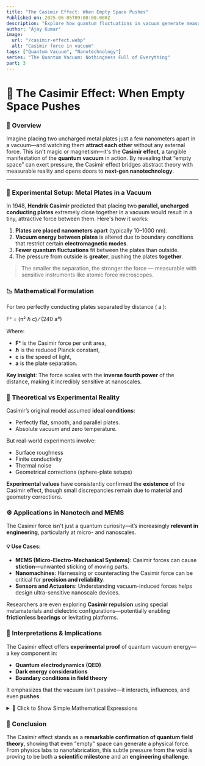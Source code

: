 ```yaml
---
title: "The Casimir Effect: When Empty Space Pushes"
Published on: 2025-06-05T09:00:00.000Z
description: "Explore how quantum fluctuations in vacuum generate measurable forces between uncharged metal plates — a phenomenon with real-world implications in nanotech and MEMS."
author: "Ajay Kumar"
image:
  url: "/casimir-effect.webp"
  alt: "Casimir force in vacuum"
tags: ["Quantum Vacuum", "Nanotechnology"]
series: "The Quantum Vacuum: Nothingness Full of Everything"
part: 3
---
```


# 🧲 The Casimir Effect: When Empty Space Pushes

### 🧠 Overview

Imagine placing two uncharged metal plates just a few nanometers apart in a vacuum—and watching them **attract each other** without any external force. This isn't magic or magnetism—it's the **Casimir effect**, a tangible manifestation of the **quantum vacuum** in action. By revealing that “empty space” can exert pressure, the Casimir effect bridges abstract theory with measurable reality and opens doors to **next-gen nanotechnology**.

---



### 🧪 Experimental Setup: Metal Plates in a Vacuum

In 1948, **Hendrik Casimir** predicted that placing two **parallel, uncharged conducting plates** extremely close together in a vacuum would result in a tiny, attractive force between them. Here's how it works:

1. **Plates are placed nanometers apart** (typically 10–1000 nm).
2. **Vacuum energy between plates** is altered due to boundary conditions that restrict certain **electromagnetic modes**.
3. **Fewer quantum fluctuations** fit between the plates than outside.
4. The pressure from outside is **greater**, pushing the plates **together**.

> The smaller the separation, the stronger the force — measurable with sensitive instruments like atomic force microscopes.


### 📉 Mathematical Formulation

For two perfectly conducting plates separated by distance \( a \):

Fᶜ = (π² ℏ c) ⁄ (240 a⁴)

Where:

-   **Fᶜ** is the Casimir force per unit area,
-   **ℏ** is the reduced Planck constant,
-   **c** is the speed of light,
-   **a** is the plate separation.

**Key insight**: The force scales with the **inverse fourth power** of the distance, making it incredibly sensitive at nanoscales.


### 🔬 Theoretical vs Experimental Reality

Casimir’s original model assumed **ideal conditions**:

-   Perfectly flat, smooth, and parallel plates.
-   Absolute vacuum and zero temperature.

But real-world experiments involve:

-   Surface roughness
-   Finite conductivity
-   Thermal noise
-   Geometrical corrections (sphere-plate setups)

**Experimental values** have consistently confirmed the **existence** of the Casimir effect, though small discrepancies remain due to material and geometry corrections.


### ⚙️ Applications in Nanotech and MEMS

The Casimir force isn't just a quantum curiosity—it’s increasingly **relevant in engineering**, particularly at micro- and nanoscales.

#### 💡 Use Cases:

-   **MEMS (Micro-Electro-Mechanical Systems)**: Casimir forces can cause **stiction**—unwanted sticking of moving parts.
-   **Nanomachines**: Harnessing or counteracting the Casimir force can be critical for **precision and reliability**.
-   **Sensors and Actuators**: Understanding vacuum-induced forces helps design ultra-sensitive nanoscale devices.

Researchers are even exploring **Casimir repulsion** using special metamaterials and dielectric configurations—potentially enabling **frictionless bearings** or levitating platforms.


### 🧠 Interpretations & Implications

The Casimir effect offers **experimental proof** of quantum vacuum energy—a key component in:

-   **Quantum electrodynamics (QED)**
-   **Dark energy considerations**
-   **Boundary conditions in field theory**

It emphasizes that the vacuum isn't passive—it interacts, influences, and even **pushes**.


<details>
<summary>📘 Click to Show Simple Mathematical Expressions</summary>

### Key Equations:

1. **Casimir force per unit area between parallel plates:** 

   Fᶜ = (π² ℏ c) ⁄ (240 a⁴)

2. **Correction for temperature T:**  
   At finite **T**, the force includes thermal corrections that modify the vacuum fluctuation spectrum.

3. **Modified force for sphere-plate setup (Proximity Approximation):**  
   
   F = (π³ ℏ c R) ⁄ (360 a³)

   where **R** is the radius of the sphere.

</details>


### 🧾 Conclusion

The Casimir effect stands as a **remarkable confirmation of quantum field theory**, showing that even "empty" space can generate a physical force. From physics labs to nanofabrication, this subtle pressure from the void is proving to be both a **scientific milestone** and an **engineering challenge**.
